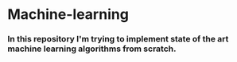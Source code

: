 # Machine-learning
### In this repository I'm trying to implement state of the art machine learning algorithms from scratch.
